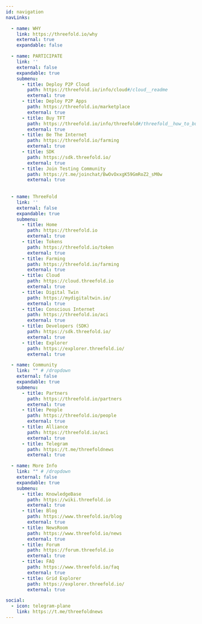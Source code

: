 ```yaml
---
id: navigation
navLinks:

  - name: WHY
    link: https://threefold.io/why
    external: true
    expandable: false

  - name: PARTICIPATE
    link: ''
    external: false
    expandable: true
    submenu:
      - title: Deploy P2P Cloud
        path: https://threefold.io/info/cloud#/cloud__readme
        external: true
      - title: Deploy P2P Apps
        path: https://threefold.io/marketplace
        external: true
      - title: Buy TFT
        path: https://threefold.io/info/threefold#/threefold__how_to_buy_and_sell
        external: true
      - title: Be The Internet
        path: https://threefold.io/farming
        external: true
      - title: SDK
        path: https://sdk.threefold.io/
        external: true
      - title: Join Testing Community
        path: https://t.me/joinchat/BwOvOxxgK59GmRoZ2_sM0w
        external: true
        
          
  - name: ThreeFold
    link: ''
    external: false
    expandable: true
    submenu:     
      - title: Home
        path: https://threefold.io
        external: true    
      - title: Tokens
        path: https://threefold.io/token
        external: true
      - title: Farming
        path: https://threefold.io/farming
        external: true
      - title: Cloud
        path: https://cloud.threefold.io
        external: true
      - title: Digital Twin
        path: https://mydigitaltwin.io/
        external: true
      - title: Conscious Internet
        path: https://threefold.io/aci
        external: true        
      - title: Developers (SDK)
        path: https://sdk.threefold.io/
        external: true
      - title: Explorer
        path: https://explorer.threefold.io/
        external: true 

  - name: Community
    link: "" # /dropdown
    external: false
    expandable: true
    submenu:
      - title: Partners
        path: https://threefold.io/partners
        external: true
      - title: People
        path: https://threefold.io/people
        external: true      
      - title: Alliance
        path: https://threefold.io/aci
        external: true
      - title: Telegram
        path: https://t.me/threefoldnews
        external: true   

  - name: More Info
    link: "" # /dropdown
    external: false
    expandable: true
    submenu:
      - title: KnowledgeBase
        path: https://wiki.threefold.io
        external: true            
      - title: Blog
        path: https://www.threefold.io/blog
        external: true
      - title: NewsRoom
        path: https://www.threefold.io/news
        external: true
      - title: Forum
        path: https://forum.threefold.io
        external: true
      - title: FAQ
        path: https://www.threefold.io/faq
        external: true   
      - title: Grid Explorer
        path: https://explorer.threefold.io/
        external: true   

social:
  - icon: telegram-plane
    link: https://t.me/threefoldnews
---
```


